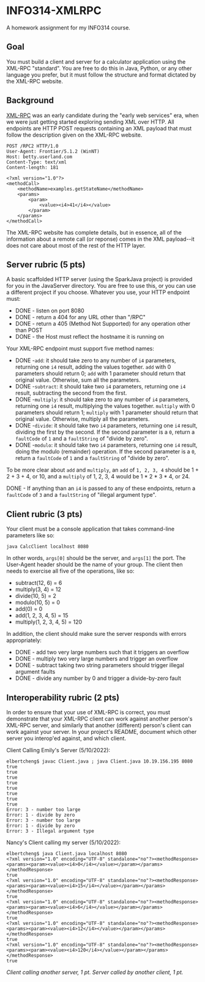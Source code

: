 # INFO314-XMLRPC
A homework assignment for my INFO314 course.

## Goal
You must build a client and server for a calculator application using the XML-RPC "standard". You are free to do this in Java, Python, or any other language you prefer, but it must follow the structure and format dictated by the XML-RPC website.

## Background
[XML-RPC](http://xmlrpc.com/) was an early candidate during the "early web services" era, when we were just getting started exploring sending XML over HTTP. All endpoints are HTTP POST requests containing an XML payload that must follow the description given on the XML-RPC website.

```
POST /RPC2 HTTP/1.0
User-Agent: Frontier/5.1.2 (WinNT)
Host: betty.userland.com
Content-Type: text/xml
Content-length: 181

<?xml version="1.0"?>
<methodCall>
    <methodName>examples.getStateName</methodName>
    <params>
        <param>
            <value><i4>41</i4></value>
        </param>
    </params>
</methodCall>
```

The XML-RPC website has complete details, but in essence, all of the information about a remote call (or reponse) comes in the XML payload--it does not care about most of the rest of the HTTP layer.

## Server rubric (5 pts)

A basic scaffolded HTTP server (using the SparkJava project) is provided for you in the JavaServer directory. You are free to use this, or you can use a different project if you choose. Whatever you use, your HTTP endpoint must:

* DONE - listen on port 8080
* DONE - return a 404 for any URL other than "/RPC"
* DONE - return a 405 (Method Not Supported) for any operation other than POST
* DONE - the Host must reflect the hostname it is running on

Your XML-RPC endpoint must support five method names:

* DONE -`add`: it should take zero to any number of `i4` parameters, returning one `i4` result, adding the values together. `add` with 0 parameters should return 0; `add` with 1 parameter should return that original value. Otherwise, sum all the parameters.
* DONE -`subtract`: it should take two `i4` parameters, returning one `i4` result, subtracting the second from the first.
* DONE -`multiply`: it should take zero to any number of `i4` parameters, returning one `i4` result, multiplying the values together. `multiply` with 0 parameters should return 1; `multiply` with 1 parameter should return that original value. Otherwise, multiply all the parameters.
* DONE -`divide`: it should take two `i4` parameters, returning one `i4` result, dividing the first by the second. If the second parameter is a `0`, return a `faultCode` of `1` and a `faultString` of "divide by zero".
* DONE -`modulo`: it should take two `i4` parameters, returning one `i4` result, doing the modulo (remainder) operation. If the second parameter is a `0`, return a `faultCode` of `1` and a `faultString` of "divide by zero".

To be more clear about `add` and `multiply`, an `add` of `1, 2, 3, 4` should be 1 + 2 + 3 + 4, or 10, and a `multiply` of 1, 2, 3, 4 would be 1 * 2 * 3 * 4, or 24. 

DONE - If anything than an `i4` is passed to any of these endpoints, return a `faultCode` of `3` and a `faultString` of "illegal argument type".

## Client rubric (3 pts)

Your client must be a console application that takes command-line parameters like so:

`java CalcClient localhost 8080`

In other words, `args[0]` should be the server, and `args[1]` the port. The User-Agent header should be the name of your group. The client then needs to exercise all five of the operations, like so:

* subtract(12, 6) = 6
* multiply(3, 4) = 12
* divide(10, 5) = 2
* modulo(10, 5) = 0
* add(0) = 0
* add(1, 2, 3, 4, 5) = 15
* multiply(1, 2, 3, 4, 5) = 120

In addition, the client should make sure the server responds with errors appropriately:

* DONE - add two very large numbers such that it triggers an overflow
* DONE - multiply two very large numbers and trigger an overflow
* DONE - subtract taking two string parameters should trigger illegal argument faults
* DONE - divide any number by 0 and trigger a divide-by-zero fault

## Interoperability rubric (2 pts)

In order to ensure that your use of XML-RPC is correct, you must demonstrate that your XML-RPC client can work against another person's XML-RPC server, and similarly that another (different) person's client can work against your server. In your project's README, document which other server you interop'ed against, and which client.

Client Calling Emily's Server (5/10/2022):

    elbertcheng$ javac Client.java ; java Client.java 10.19.156.195 8080
    true
    true
    true
    true
    true
    true
    true
    true
    Error: 3 - number too large
    Error: 1 - divide by zero
    Error: 3 - number too large
    Error: 1 - divide by zero
    Error: 3 - Illegal argument type

Nancy's Client calling my server (5/10/2022):

    elbertcheng$ java Client.java localhost 8080
    <?xml version="1.0" encoding="UTF-8" standalone="no"?><methodResponse><params><param><value><i4>0</i4></value></param></params></methodResponse>
    true
    <?xml version="1.0" encoding="UTF-8" standalone="no"?><methodResponse><params><param><value><i4>15</i4></value></param></params></methodResponse>
    true
    <?xml version="1.0" encoding="UTF-8" standalone="no"?><methodResponse><params><param><value><i4>6</i4></value></param></params></methodResponse>
    true
    <?xml version="1.0" encoding="UTF-8" standalone="no"?><methodResponse><params><param><value><i4>12</i4></value></param></params></methodResponse>
    true
    <?xml version="1.0" encoding="UTF-8" standalone="no"?><methodResponse><params><param><value><i4>120</i4></value></param></params></methodResponse>
    true

*Client calling another server, 1 pt. Server called by another client, 1 pt.*


